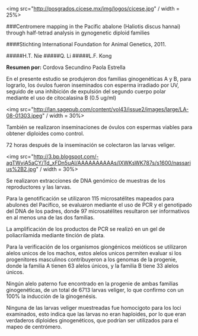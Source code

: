 <img src="http://posgrados.cicese.mx/img/logos/cicese.jpg" / width = 25%>

###Centromere mapping in the Pacific abalone (Haliotis discus hannai) through half-tetrad analysis in gynogenetic diploid families

####Stichting International Foundation for Animal Genetics, 2011.

#####H.T. Nie
#####Q. Li
#####L.F. Kong

**Resumen por:** Cordova Secundino Paola Estrella

En el presente estudio se produjeron dos familias ginogenéticas A y B, para lograrlo, los óvulos fueron 
inseminados con esperma irradiado por UV, seguido de una inhibición de expulsión del segundo cuerpo polar  
mediante el uso de citocalasina B (0.5 ug/ml)

<img src="http://lan.sagepub.com/content/vol43/issue2/images/large/LA-08-01303.jpeg" / width = 30%>

También se realizaron inseminaciones de óvulos con espermas viables para obtener diploides como control.

72 horas después de la inseminación se colectaron las larvas veliger.

<img src="http://3.bp.blogspot.com/-agTWvjA5aCY/Td_xFDn5uAI/AAAAAAAAAAs/IXWKsWK787s/s1600/nassarius%2B2.jpg" / width = 30%>

Se realizaron extracciones de DNA genómico de muestras de los reproductores y las larvas.

Para la genotificación  se utilizaron 115 microsatélites mapeados para abulones del Pacífico, 
se evaluaron mediante el uso de PCR y el genotipado del DNA de los padres, donde 97 microsatélites
resultaron ser informativos en al menos una de las dos familias. 

La amplificación de los productos de PCR se realizó en un gel de poliacrilamida mediante tinción de plata.  

Para la verificación de los organismos giongénicos meióticos se utilizaron alelos unicos de los machos, estos alelos 
unicos permiten evaluar si los progenitores masculinos contribuyeron a los genomas de la progenie,
donde la familia A tienen 63 alelos únicos, y la familia B tiene 33 alelos únicos.

Ningún alelo paterno fue encontrado en la progenie de ambas familias ginogenéticas, de un total de 6713 larvas veliger, 
lo que confirmo con un 100% la inducción de la ginogenésis. 

Ninguna de las larvas veliger muestreadas fue homocigoto para los loci examinados, 
esto indica que las larvas no eran haploides, por lo que eran verdaderos diploides ginogenéticos, 
que podrían ser utilizados para el mapeo de centrómero.




